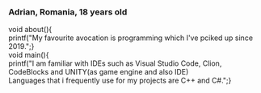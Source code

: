 ### Adrian, Romania, 18 years old
void about(){<br />
  printf("My favourite avocation is programming which I've pciked up since 2019.";} <br />
void main(){ <br />
  printf("I am familiar with IDEs such as Visual Studio Code, Clion, CodeBlocks and UNITY(as game engine and also IDE)<br />
  Languages that i frequently use for my projects are C++ and C#.";}<br />
